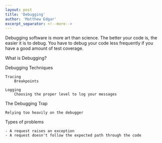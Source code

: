 ```yaml
---
layout: post
title: 'Debugging'
author: 'Matthew Edgar'
excerpt_separator: <!--more-->
---
```


Debugging software is more art than science. The better your code is, the easier it is to debug. You have to debug your code less frequently if you have a good amount of test coverage. 

<!--more-->

What is Debugging?

    

Debugging Techniques

    

    Tracing
        Breakpoints

    Logging
        Choosing the proper level to log your messages

The Debugging Trap

    Relying too heavily on the debugger

Types of problems

    - A request raises an exception
    - A request doesn't follow the expected path through the code



